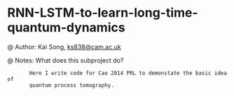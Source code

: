 # RNN-LSTM-to-learn-long-time-quantum-dynamics
@ Author:  Kai Song, ks838@cam.ac.uk

@ Notes:   What does this subproject do?

           Here I write code for Cao 2014 PRL to demonstate the basic idea of 
           quantum process tomography.
